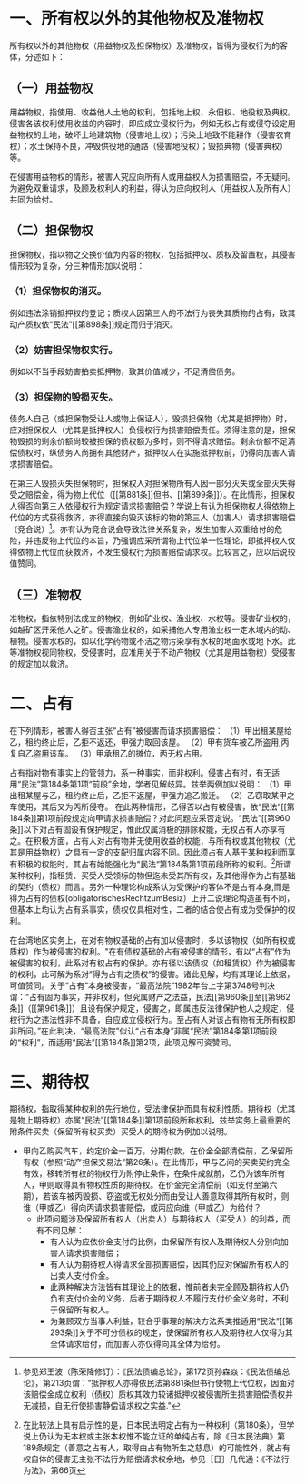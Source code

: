 # 一、所有权以外的其他物权及准物权

所有权以外的其他物权（用益物权及担保物权）及准物权，皆得为侵权行为的客体，分述如下：

## （一）用益物权

用益物权，指使用、收益他人土地的权利，包括地上权、永佃权、地役权及典权。侵害各该权利使用收益的内容时，即应成立侵权行为，例如无权占有或侵夺设定用益物权的土地，破坏土地建筑物（侵害地上权）；污染土地致不能耕作（侵害农育权）；水土保持不良，冲毁供役地的通路（侵害地役权）；毁损典物（侵害典权）等。

在侵害用益物权的情形，被害人究应向所有人或用益权人为损害赔偿，不无疑问。为避免双重请求，及顾及权利人的利益，得认为应向权利人（用益权人及所有人）共同为给付。

## （二）担保物权

担保物权，指以物之交换价值为内容的物权，包括抵押权、质权及留置权，其侵害情形较为复杂，分三种情形加以说明：

### （1）担保物权的消灭。

例如违法涂销抵押权的登记；质权人因第三人的不法行为丧失其质物的占有，致其动产质权依“民法”[[第898条]]规定而归于消灭。

### （2）妨害担保物权实行。

例如以不当手段妨害拍卖抵押物，致其价值减少，不足清偿债务。

### （3）担保物的毁损灭失。

债务人自己（或担保物受让人或物上保证人），毁损担保物（尤其是抵押物）时，应对担保权人（尤其是抵押权人）负侵权行为损害赔偿责任。须得注意的是，担保物毁损的剩余价额尚较被担保的债权额为多时，则不得请求赔偿。剩余价额不足清偿债权时，纵债务人尚拥有其他财产，抵押权人在实施抵押权前，仍得向加害人请求损害赔偿。

在第三人毁损灭失担保物时，担保权人对担保物所有人因一部分灭失或全部灭失得受之赔偿金，得为物上代位（[[第881条]]但书、[[第899条]]）。在此情形，担保权人得否向第三人依侵权行为规定请求损害赔偿？学说上有认为担保物权人得依物上代位的方式获得救济，亦得直接向毁灭该标的物的第三人（加害人）请求损害赔偿（竞合说）[^1]。亦有认为竞合说会导致法律关系复杂，发生加害人双重给付的危险，并违反物上代位的本旨，乃强调应采所谓物上代位单一性理论，即抵押权人仅得依物上代位而获救济，不发生侵权行为损害赔偿请求权。比较言之，应以后说较值赞同。

## （三）准物权

准物权，指依特别法成立的物权，例如矿业权、渔业权、水权等。侵害矿业权的，如越矿区开采他人之矿。侵害渔业权的，如采捕他人专用渔业权一定水域内的动、植物。侵害水权的，如以化学药物或不洁之物污染享有水权的地面水或地下水。此等准物权视同物权，受侵害时，应准用关于不动产物权（尤其是用益物权）受侵害的规定加以救济。

# 二、占有

在下列情形，被害人得否主张“占有”被侵害而请求损害赔偿：
（1）甲出租某屋给乙，租约终止后，乙拒不返还，甲强力取回该屋。
（2）甲有货车被乙所盗用,丙复自乙盗用该车。
（3）甲承租乙的摊位，丙无权占用。

占有指对物有事实上的管领力，系一种事实，而非权利。侵害占有时，有无适用“民法”第184条第1项“前段”余地，学者见解歧异。兹举两例加以说明：
（1）甲出租某屋与乙，租约终止后，乙拒不返屋，甲强力追乙搬迁。
（2）乙窃取某甲之车使用，其后又为丙所侵夺。
在此两种情形，乙得否以占有被侵害，依“民法”[[第184条]]第1项前段规定向甲请求损害赔偿？对此问题应采否定说。“民法”[[第960条]]以下对占有固设有保护规定，惟此仅属消极的排除权能，无权占有人亦享有之。在积极方面，占有人对占有物并无使用收益的权能，与所有权或其他物权（尤其是用益物权）之具有一定的支配归属内容不同。因此须占有人基于某种权利而享有积极的权能时，其占有始能强化为“民法“第184条第1项前段所称的权利。[^2]所谓某种权利，指租赁、买受人受领标的物但迄未受其所有权，及其他得作为占有基础的契约（债权）而言。另外一种理论构成系认为受保护的客体不是占有本身,而是得为占有的债权(obligatorischesRechtzumBesiz）上开二说理论构造虽有不同，但基本上均认为占有系事实，债权仅具相对性，二者的结合使占有成为受保护的权利。

在台湾地区实务上，在对有物权基础的占有加以侵害时，多以该物权（如所有权或质权）作为被侵害的权利。"在有债权基础的占有被侵害的情形，有以“占有”作为被侵害的权利，此系对有权占有的保护。亦有径以该债权（如租赁权）作为被侵害的权利，此可解为系对”得为占有之债权”的侵害。诸此见解，均有其理论上依据，可值赞同。关于“占有”本身被侵害，“最高法院”1982年台上字第3748号判决谓：“占有固为事实，并非权利，但究属财产之法益，民法[[第960条]]至[[第962条]]（[[第961条]]）且设有保护规定，侵害之，即属违反法律保护他人之规定，侵权行为之违法性非不具备，自应成立侵权行为。至占有人对该占有物有无所有权即非所问。”在此判决，“最高法院”似认“占有本身”非属“民法”第184条第1项前段的“权利”，而适用“民法”[[第184条]]第2项，此项见解可资赞同。

# 三、期待权

期待权，指取得某种权利的先行地位，受法律保护而具有权利性质。期待权（尤其是物上期待权）亦属“民法”[[第184条]]第1项前段所称权利，兹举实务上最重要的附条件买卖（保留所有权买卖）买受人的期待权为例加以说明。

- 甲向乙购买汽车，约定价金一百万，分期付款，在价金全部清偿前，乙保留所有权（参照“动产担保交易法”第26条）。在此情形，甲与乙间的买卖契约完全有效，移转所有权的物权行为附停止条件，在条件成就前，乙仍为该车所有人，甲则取得具有物权性质的期待权。在价金完全清偿前（如支付至第六期），若该车被丙毁损、窃盗或无权处分而由受让人善意取得其所有权时，则谁（甲或乙）得向丙请求损害赔偿，或丙应向谁（甲或乙）为给付？
	- 此项问题涉及保留所有权人（出卖人）与期待权人（买受人）的利益，而有不同见解：
		- 有人认为应依价金支付的比例，由保留所有权人及期待权人分别向加害人请求损害赔偿；
		- 有人认为期待权人得请求全部损害赔偿，因其仍应对保留所有权人的出卖人支付价金。
		- 此两种解决方法皆有其理论上的依据，惟前者未完全顾及期待权人仍负有支付价金的义务，后者于期待权人不履行支付价金义务时，不利于保留所有权人。
		- 为兼顾双方当事人利益，较合乎事理的解决方法系类推适用“民法”[[第293条]]关于不可分债权的规定，使保留所有权人及期待权人仅得为其全体请求给付，而加害人亦仅得向其全体为给付。

[^1]:参见郑王波（陈荣降修订）：《民法债编总论》，第172页孙森焱：《民法债编总论》，第213页谓：“抵押权人亦得依民法第881条但书行使物上代位权，因面对该赔偿金成立权利（债权）质权其效力较诸抵押权被侵害所生损害赔偿债权并无减损，自无行使损害静偿请求权之实益."
[^2]:在比较法上具有启示性的是，日本民法明定占有为一种权利（第180条），但学说上仍认为无本权或主张本权惟不能立证的单纯占有，除《日本民法典》第189条规定（善意之占有人，取得由占有物所生之慈息）的可能性外，就占有权自体的侵害无主张不法行为赔偿请求权余地，参见［日］几代通：《不法行为法》，第66页



